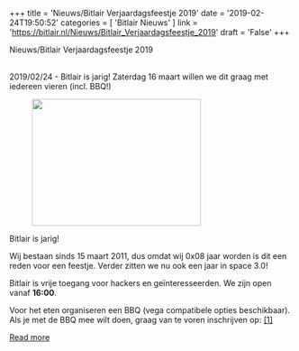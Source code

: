 +++
title = 'Nieuws/Bitlair Verjaardagsfeestje 2019'
date = '2019-02-24T19:50:52'
categories = [ 
 'Bitlair Nieuws' 
] 
link = 'https://bitlair.nl/Nieuws/Bitlair_Verjaardagsfeestje_2019'
draft = 'False'
+++

<div class="mw-content-ltr mw-parser-output" dir="ltr" lang="en"><p><a class="mw-selflink selflink">Nieuws/Bitlair Verjaardagsfeestje 2019</a>
</p></div><div class="mw-content-ltr mw-parser-output" dir="ltr" lang="en"><p><br />
2019/02/24 - Bitlair is jarig! Zaterdag 16 maart willen we dit graag met iedereen vieren (incl. BBQ!)
</p>
<figure class="mw-default-size"><a class="mw-file-description" href="https://bitlair.nl/File:BBQ.jpg"><img class="mw-file-element" height="225" src="https://bitlair.nl/images/thumb/7/7b/BBQ.jpg/300px-BBQ.jpg" width="300" /></a><figcaption></figcaption></figure>
<p>Bitlair is jarig! 
</p><p>Wij bestaan sinds 15 maart 2011, dus omdat wij 0x08 jaar worden is dit een reden voor een feestje.
Verder zitten we nu ook een jaar in space 3.0!
</p><p>Bitlair is vrije toegang voor hackers en geïnteresseerden. We zijn open vanaf <b>16:00</b>.
</p><p>Voor het eten organiseren een BBQ (vega compatibele opties beschikbaar). Als je met de BBQ mee wilt doen, graag van te voren inschrijven op:
<a class="external autonumber" href="https://bitlair.nl/Events/2019-03-16_Bitlair_Verjaardagsfeestje" rel="nofollow">[1]</a>
</p></div>

[Read more](https://bitlair.nl/Nieuws/Bitlair_Verjaardagsfeestje_2019)